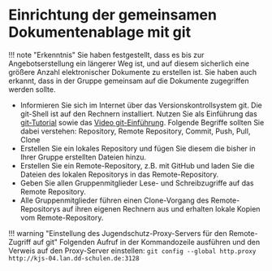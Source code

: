 # Einrichtung der gemeinsamen Dokumentenablage mit **git**

!!! note "Erkenntnis"
    Sie haben festgestellt, dass es bis zur Angebotserstellung ein längerer Weg ist, und auf diesem sicherlich eine größere Anzahl elektronischer Dokumente zu erstellen ist. Sie haben auch erkannt, dass in der Gruppe gemeinsam auf die Dokumente zugegriffen werden sollte.

* Informieren Sie sich im Internet über das Versionskontrollsystem git. Die git-Shell ist auf den Rechnern installiert. Nutzen Sie als Einführung das [git-Tutorial](https://lerneprogrammieren.de/git/) sowie das [Video git-Einführung](https://www.youtube.com/watch?v=GOX1C1qdSys). Folgende Begriffe sollten Sie dabei verstehen: Repository, Remote Repository, Commit, Push, Pull,
Clone
* Erstellen Sie ein lokales Repository und fügen Sie diesem die bisher in Ihrer Gruppe erstellten Dateien hinzu.
* Erstellen Sie ein Remote-Repository, z.B. mit GitHub und laden Sie die Dateien des lokalen Repositorys in das Remote-Repository.
* Geben Sie allen Gruppenmitglieder Lese- und Schreibzugriffe auf das Remote Repository.
* Alle Gruppenmitglieder führen einen Clone-Vorgang des Remote-Repositorys auf ihren eigenen Rechnern aus und erhalten lokale Kopien vom Remote-Repository.

!!! warning "Einstellung des Jugendschutz-Proxy-Servers für den Remote-Zugriff auf git"
    Folgenden Aufruf in der Kommandozeile ausführen und den Verweis auf den Proxy-Server einstellen:
    ```
    git config --global http.proxy http://kjs-04.lan.dd-schulen.de:3128
    ```

